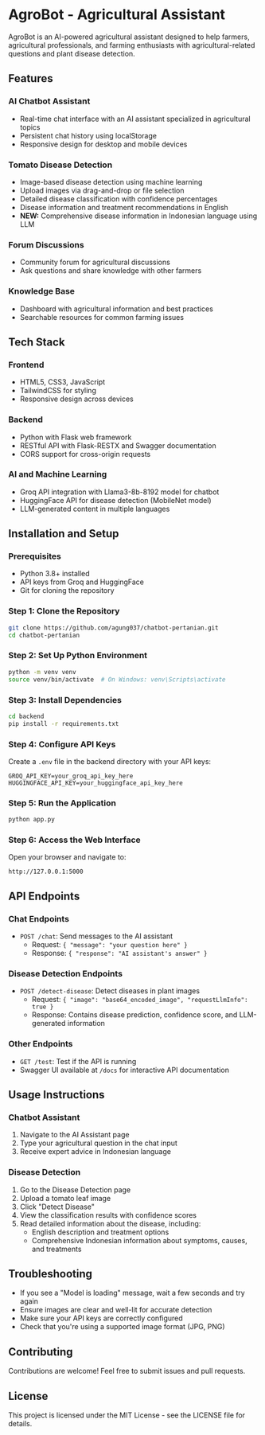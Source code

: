 # AgroBot - Agricultural Assistant

AgroBot is an AI-powered agricultural assistant designed to help farmers, agricultural professionals, and farming enthusiasts with agricultural-related questions and plant disease detection.

## Features

### AI Chatbot Assistant
- Real-time chat interface with an AI assistant specialized in agricultural topics
- Persistent chat history using localStorage
- Responsive design for desktop and mobile devices

### Tomato Disease Detection
- Image-based disease detection using machine learning
- Upload images via drag-and-drop or file selection
- Detailed disease classification with confidence percentages
- Disease information and treatment recommendations in English
- **NEW:** Comprehensive disease information in Indonesian language using LLM

### Forum Discussions
- Community forum for agricultural discussions
- Ask questions and share knowledge with other farmers

### Knowledge Base
- Dashboard with agricultural information and best practices
- Searchable resources for common farming issues

## Tech Stack

### Frontend
- HTML5, CSS3, JavaScript
- TailwindCSS for styling
- Responsive design across devices

### Backend
- Python with Flask web framework
- RESTful API with Flask-RESTX and Swagger documentation
- CORS support for cross-origin requests

### AI and Machine Learning
- Groq API integration with Llama3-8b-8192 model for chatbot
- HuggingFace API for disease detection (MobileNet model)
- LLM-generated content in multiple languages

## Installation and Setup

### Prerequisites
- Python 3.8+ installed
- API keys from Groq and HuggingFace
- Git for cloning the repository

### Step 1: Clone the Repository
```bash
git clone https://github.com/agung037/chatbot-pertanian.git
cd chatbot-pertanian
```

### Step 2: Set Up Python Environment
```bash
python -m venv venv
source venv/bin/activate  # On Windows: venv\Scripts\activate
```

### Step 3: Install Dependencies
```bash
cd backend
pip install -r requirements.txt
```

### Step 4: Configure API Keys
Create a `.env` file in the backend directory with your API keys:
```
GROQ_API_KEY=your_groq_api_key_here
HUGGINGFACE_API_KEY=your_huggingface_api_key_here
```

### Step 5: Run the Application
```bash
python app.py
```

### Step 6: Access the Web Interface
Open your browser and navigate to:
```
http://127.0.0.1:5000
```

## API Endpoints

### Chat Endpoints
- `POST /chat`: Send messages to the AI assistant
  - Request: `{ "message": "your question here" }`
  - Response: `{ "response": "AI assistant's answer" }`

### Disease Detection Endpoints
- `POST /detect-disease`: Detect diseases in plant images
  - Request: `{ "image": "base64_encoded_image", "requestLlmInfo": true }`
  - Response: Contains disease prediction, confidence score, and LLM-generated information

### Other Endpoints
- `GET /test`: Test if the API is running
- Swagger UI available at `/docs` for interactive API documentation

## Usage Instructions

### Chatbot Assistant
1. Navigate to the AI Assistant page
2. Type your agricultural question in the chat input
3. Receive expert advice in Indonesian language

### Disease Detection
1. Go to the Disease Detection page
2. Upload a tomato leaf image
3. Click "Detect Disease"
4. View the classification results with confidence scores
5. Read detailed information about the disease, including:
   - English description and treatment options
   - Comprehensive Indonesian information about symptoms, causes, and treatments

## Troubleshooting

- If you see a "Model is loading" message, wait a few seconds and try again
- Ensure images are clear and well-lit for accurate detection
- Make sure your API keys are correctly configured
- Check that you're using a supported image format (JPG, PNG)

## Contributing

Contributions are welcome! Feel free to submit issues and pull requests.

## License

This project is licensed under the MIT License - see the LICENSE file for details.
